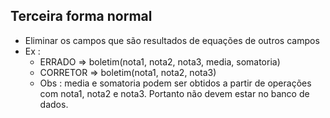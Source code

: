 ## Terceira forma normal

- Eliminar os campos que são resultados de equações de outros campos
- Ex : 
  - ERRADO => boletim(nota1, nota2, nota3, media, somatoria)
  - CORRETOR => boletim(nota1, nota2, nota3)
  - Obs : media e somatoria podem ser obtidos a partir de operações com nota1, nota2 e nota3. Portanto não devem estar no banco de dados.